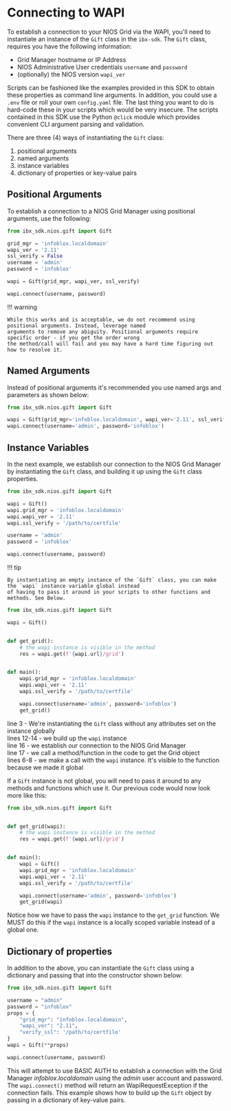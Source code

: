 # Connecting to WAPI

To establish a connection to your NIOS Grid via the WAPI, you'll need to instantiate an instance of the `Gift` class 
in the `ibx-sdk`. The `Gift` class, requires you have the following information:

- Grid Manager hostname or IP Address
- NIOS Administrative User credentials `username` and `password`
- (optionally) the NIOS version `wapi_ver`

Scripts can be fashioned like the examples provided in this SDK to obtain these properties as command line arguments.
In addition, you could use a `.env` file or roll your own `config.yaml` file. The last thing you want to do is hard-code 
these in your scripts which would be very insecure. The scripts contained in this SDK use the Python `@click` module
which provides convenient CLI argument parsing and validation.

There are three (4) ways of instantiating the `Gift` class:

1. positional arguments
2. named arguments
3. instance variables
4. dictionary of properties or key-value pairs

## Positional Arguments

To establish a connection to a NIOS Grid Manager using positional arguments, use the following:

```python
from ibx_sdk.nios.gift import Gift

grid_mgr = 'infoblox.localdomain'
wapi_ver = '2.11'
ssl_verify = False
username = 'admin'
password = 'infoblox'

wapi = Gift(grid_mgr, wapi_ver, ssl_verify)

wapi.connect(username, password)
```

!!! warning

    While this works and is acceptable, we do not recommend using positional arguments. Instead, leverage named
    arguments to remove any abiguity. Positional arguments require specific order - if you get the order wrong
    the method/call will fail and you may have a hard time figuring out how to resolve it.

## Named Arguments

Instead of positional arguments it's recommended you use named args and parameters as shown below:

```python
from ibx_sdk.nios.gift import Gift

wapi = Gift(grid_mgr='infoblox.localdomain', wapi_ver='2.11', ssl_verify='/path/to/certfile')
wapi.connect(username='admin', password='infoblox')
```

## Instance Variables

In the next example, we establish our connection to the NIOS Grid Manager by instantiating the `Gift` class, and
building it up using the `Gift` class properties.

```python
from ibx_sdk.nios.gift import Gift

wapi = Gift()
wapi.grid_mgr = 'infoblox.localdomain'
wapi.wapi_ver = '2.11'
wapi.ssl_verify = '/path/to/certfile'

username = 'admin'
password = 'infoblox'

wapi.connect(username, password)
```

!!! tip

    By instantiating an empty instance of the `Gift` class, you can make the `wapi` instance variable global instead
    of having to pass it around in your scripts to other functions and methods. See Below.

```python
from ibx_sdk.nios.gift import Gift

wapi = Gift()


def get_grid():
    # the wapi instance is visible in the method
    res = wapi.get(f'{wapi.url}/grid')


def main():
    wapi.grid_mgr = 'infoblox.localdomain'
    wapi.wapi_ver = '2.11'
    wapi.ssl_verify = '/path/to/certfile'

    wapi.connect(username='admin', password='infoblox')
    get_grid()
```

line 3 - We're instantiating the `Gift` class without any attributes set on the instance globally  
lines 12-14 - we build up the `wapi` instance  
line 16 - we establish our connection to the NIOS Grid Manager  
line 17 - we call a method/function in the code to get the Grid object  
lines 6-8 - we make a call with the `wapi` instance. It's visible to the function because we made it global

If a `Gift` instance is not global, you will need to pass it around to any methods and functions which use it. Our
previous code would now look more like this:

```python
from ibx_sdk.nios.gift import Gift


def get_grid(wapi):
    # the wapi instance is visible in the method
    res = wapi.get(f'{wapi.url}/grid')


def main():
    wapi = Gift()
    wapi.grid_mgr = 'infoblox.localdomain'
    wapi.wapi_ver = '2.11'
    wapi.ssl_verify = '/path/to/certfile'

    wapi.connect(username='admin', password='infoblox')
    get_grid(wapi)
```

Notice how we have to pass the `wapi` instance to the `get_grid` function. We MUST do this if the `wapi` instance is a
locally scoped variable instead of a global one.

## Dictionary of properties

In addition to the above, you can instantiate the `Gift` class using a dictionary and passing that into the
constructor shown below:

```python
from ibx_sdk.nios.gift import Gift

username = "admin"
password = "infoblox"
props = {
    "grid_mgr": "infoblox.localdomain",
    "wapi_ver": "2.11",
    "verify_ssl": '/path/to/certfile'
}
wapi = Gift(**props)

wapi.connect(username, password)
```

This will attempt to use BASIC AUTH to establish a connection with the Grid Manager
_infoblox.localdomain_ using the _admin_ user account and password. The `wapi.connect()`
method will return an WapiRequestException if the connection fails. This example shows how
to build up the `Gift` object by passing in a dictionary of key-value pairs.
